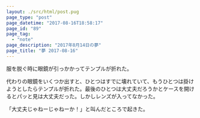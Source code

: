 ```yaml
---
layout: ./src/html/post.pug
page_type: "post"
page_datetime: "2017-08-16T18:58:17"
page_id: "89"
page_tag:
  - "note"
page_description: "2017年8月14日の夢"
page_title: "夢 2017-08-16"
---
```


服を脱ぐ時に眼鏡が引っかかってテンプルが折れた。

代わりの眼鏡をいくつか出すと、ひとつはすでに壊れていて、もうひとつは掛けようとしたらテンプルが折れた。最後のひとつは大丈夫だろうかとケースを開けるとパッと見は大丈夫だった。しかしレンズが入ってなかった。

「大丈夫じゃねーじゃねーか！」と叫んだところで起きた。
